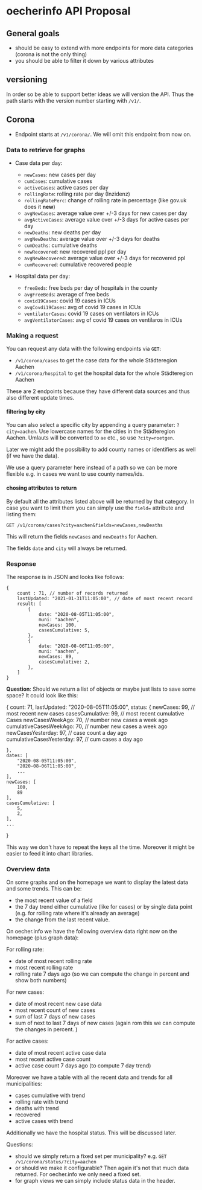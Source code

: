 # oecherinfo API Proposal

## General goals

- should be easy to extend with more endpoints for more data categories (corona is not the only thing)
- you should be able to filter it down by various attributes



## versioning

In order so be able to support better ideas we will version the API.
Thus the path starts with the version number starting with `/v1/`.


## Corona

- Endpoint starts at `/v1/corona/`. We will omit this endpoint from now on. 

### Data to retrieve for graphs

- Case data per day:
    - `newCases`: new cases per day
    - `cumCases`: cumulative cases
    - `activeCases`: active cases per day
    - `rollingRate`: rolling rate per day (Inzidenz)
    - `rollingRatePerc`: change of rolling rate in percentage (like gov.uk does it **new**)
    - `avgNewCases`: average value over +/-3 days for new cases per day
    - `avgActiveCases`: average value over +/-3 days for active cases per day
    - `newDeaths`: new deaths per day
    - `avgNewDeaths`: average value over +/-3 days for deaths
    - `cumDeaths`: cumulative deaths
    - `newRecovered`: new recovered ppl per day
    - `avgNewRecovered`: average value over +/-3 days for recovered ppl
    - `cumRecovered`: cumulative recovered people

- Hospital data per day:
    - `freeBeds`: free beds per day of hospitals in the county
    - `avgFreeBeds`: average of free beds
    - `covid19Cases`: covid 19 cases in ICUs
    - `avgCovdi19Cases`: avg of covid 19 cases in ICUs
    - `ventilatorCases`: covid 19 cases on ventilators in ICUs
    - `avgVentilatorCases`: avg of covid 19 cases on ventilaros in ICUs

### Making a request

You can request any data with the following endpoints via `GET`:

- `/v1/corona/cases` to get the case data for the whole Städteregion Aachen
- `/v1/corona/hospital` to get the hospital data for the whole Städteregion Aachen

These are 2 endpoints because they have different data sources and thus also different update times. 

#### filtering by city

You can also select a specific city by appending a query parameter: `?city=aachen`.
 Use lowercase names for the cities in the Städteregion Aachen. Umlauts will be converted to `ae` etc., so use `?city=roetgen`. 

 Later we might add the possibility to add county names or identifiers as well (if we have the data).

 We use a query parameter here instead of a path so we can be more flexible e.g. in cases we want to use county names/ids. 


#### chosing attributes to return

By default all the attributes listed above will be returned by that category. In case you want to limit them you can simply use the `field=` attribute and listing them:

```
GET /v1/corona/cases?city=aachen&fields=newCases,newDeaths
```

This will return the fields `newCases` and `newDeaths` for Aachen.

The fields `date` and `city` will always be returned.

### Response

The response is in JSON and looks like follows:


```
{
    count : 71, // number of records returned
    lastUpdated: "2021-01-31T11:05:00", // date of most recent record
    result: [
        {
            date: "2020-08-05T11:05:00",
            muni: "aachen",
            newCases: 100,
            casesCumulative: 5,
        },
        {
            date: "2020-08-06T11:05:00",
            muni: "aachen",
            newCases: 89,
            casesCumulative: 2,
        },
    ]
}
```

**Question**: Should we return a list of objects or maybe just lists to save some space? It could look like this:

{
    count: 71,
    lastUpdated: "2020-08-05T11:05:00",
    status: {
        newCases: 99, // most recent new cases
        casesCumulative: 99, // most recent cumulative Cases
        newCasesWeekAgo: 70, // number new cases a week ago 
        cumulativeCasesWeekAgo: 70, // number new cases a week ago 
        newCasesYesterday: 97, // case count a day ago
        cumulativeCasesYesterday: 97, // cum cases a day ago

    },
    dates: [
        "2020-08-05T11:05:00",
        "2020-08-06T11:05:00",
        ...
    ],
    newCases: [
        100,
        89
    ],
    casesCumulative: [
        5,
        2,
    ],
    ...
}

This way we don't have to repeat the keys all the time. Moreover it might be easier to feed it into chart libraries.


### Overview data

On some graphs and on the homepage we want to display the latest data and some trends. This can be:

- the most recent value of a field
- the 7 day trend either cumulative (like for cases) or by single data point (e.g. for rolling rate where it's already an average)
- the change from the last recent value.

On oecher.info we have the following overview data right now on the homepage (plus graph data):

For rolling rate:

- date of most recent rolling rate
- most recent rolling rate
- rolling rate 7 days ago (so we can compute the change in percent and show both numbers)


For new cases:
- date of most recent new case data
- most recent count of new cases
- sum of last 7 days of new cases
- sum of next to last 7 days of new cases (again rom this we can compute the changes in percent. )


For active cases:
- date of most recent active case data
- most recent active case count
- active case count 7 days ago (to compute 7 day trend)

Moreover we have a table with all the recent data and trends for all municipalities:

- cases cumulative with trend
- rolling rate with trend
- deaths with trend
- recovered
- active cases with trend

Additionally we have the hospital status. This will be discussed later. 

Questions: 

- should we simply return a fixed set per municipality? e.g. `GET /v1/corona/status/?city=aachen`
- or should we make it configurable? Then again it's not that much data returned. For oecher.info we only need a fixed set. 
- for graph views we can simply include status data in the header. 







 









    